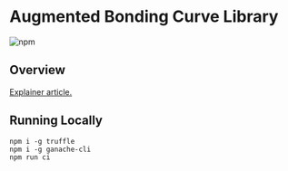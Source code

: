 # Augmented Bonding Curve Library
![npm](https://img.shields.io/github/package-json/v/odysseyhack/giveth-commons-abc-lib.svg?style=popout)  

## Overview
[Explainer article.](https://medium.com/giveth/deep-dive-augmented-bonding-curves-3f1f7c1fa751)  


## Running Locally
`npm i -g truffle`  
`npm i -g ganache-cli`  
`npm run ci`  
